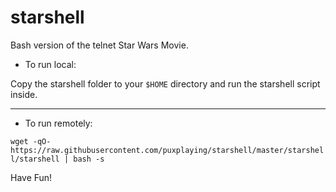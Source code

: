 # starshell
Bash version of the telnet Star Wars Movie.

- To run local:

Copy the starshell folder to your ```$HOME``` directory and run the starshell script inside.

---

- To run remotely:

```wget -qO- https://raw.githubusercontent.com/puxplaying/starshell/master/starshell/starshell | bash -s```

Have Fun!
